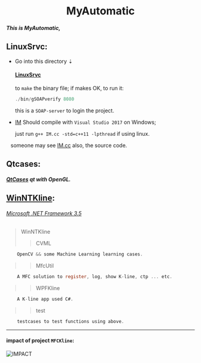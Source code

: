 <h1 align = "center">MyAutomatic</h1>

##### This is MyAutomatic,

LinuxSrvc:
-------
* Go into this directory ⇣

  ####  [LinuxSrvc](https://github.com/tsymiar/MyAutomatic/tree/auto-dev/LinuxSrvc/gSOAPverify)
    to `make` the binary file; if makes OK, to run it:
    ```c
    ./bin/gSOAPverify 8080
     ```
     this is a `SOAP-server` to login the project.
*  [IM](https://github.com/tsymiar/MyAutomatic/tree/auto-dev/LinuxSrvc/IM)
    Should compile with `Visual Studio 2017` on Windows;
    
    just run `g++ IM.cc -std=c++11 -lpthread` if using linux.
    
    someone may see [IM.cc](https://raw.githubusercontent.com/tsymiar/MyAutomatic/auto-dev/WinNTKline/MfcUtil/IM/IM.cc) also, the source code.
    
Qtcases:
-------
  #####  [QtCases](https://github.com/tsymiar/MyAutomatic/tree/auto-dev/QtCases) qt with OpenGL.
  
## [WinNTKline](https://github.com/tsymiar/MyAutomatic/blob/auto-dev/WinNTKline):
######  [Microsoft .NET Framework 3.5](https://www.microsoft.com/en-US/download/details.aspx?id=25150)
>WinNTKline
>> CVML
```c
    OpenCV && some Machine Learning learning cases.
``` 
>>MfcUtil
```c
    A MFC solution to register, log, show K-line, ctp ... etc.
```
>>WPFKline
```c
    A K-line app used C#.
```
>>test
```c
    testcases to test functions using above.
```

-------
#### impact of project `MFCKline`:
![](https://github.com/tsymiar/MyAutomatic/blob/auto-dev/WinNTKline/impact.png "IMPACT")
